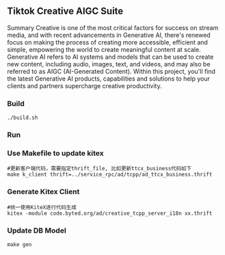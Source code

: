 

## Tiktok Creative AIGC Suite
Summary
Creative is one of the most critical factors for success on stream media, and with recent advancements in Generative AI, there's renewed focus on making the process of creating more accessible, efficient and simple, empowering the world to create meaningful content at scale. 
Generative AI refers to AI systems and models that can be used to create new content, including audio, images, text, and videos, and may also be referred to as AIGC (AI-Generated Content). 
Within this project, you'll find the latest Generative AI products, capabilities and solutions to help your clients and partners supercharge creative productivity. 

### Build

```shell script
./build.sh
```

### Run

### Use Makefile to update kitex
```
#更新客户端代码，需要指定thrift_file, 比如更新ttcx_business代码如下
make k_client thrift=../service_rpc/ad/tcpp/ad_ttcx_business.thrift
```

### Generate Kitex Client
```
#统一使用KiteX进行代码生成
kitex -module code.byted.org/ad/creative_tcpp_server_i18n xx.thrift
```

### Update DB Model
```
make gen
```

